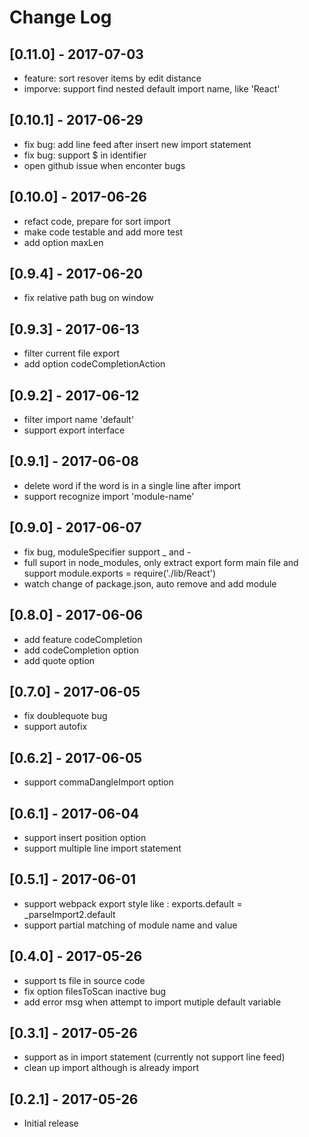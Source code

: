 # Change Log

## [0.11.0] - 2017-07-03
- feature: sort resover items by edit distance
- imporve: support find nested default import name, like 'React'

## [0.10.1] - 2017-06-29
- fix bug: add line feed after insert new import statement
- fix bug: support $ in identifier
- open github issue when enconter bugs

## [0.10.0] - 2017-06-26
- refact code, prepare for sort import
- make code testable and add more test
- add option maxLen

## [0.9.4] - 2017-06-20
- fix relative path bug on window

## [0.9.3] - 2017-06-13
- filter current file export
- add option codeCompletionAction

## [0.9.2] - 2017-06-12
- filter import name 'default'
- support export interface

## [0.9.1] - 2017-06-08
- delete word if the word is in a single line after import
- support recognize import 'module-name'

## [0.9.0] - 2017-06-07
- fix bug, moduleSpecifier support _ and -
- full suport in node_modules, only extract export form main file and support module.exports = require('./lib/React')
- watch change of package.json, auto remove and add module

## [0.8.0] - 2017-06-06
- add feature codeCompletion
- add codeCompletion option
- add quote option

## [0.7.0] - 2017-06-05
- fix doublequote bug
- support autofix

## [0.6.2] - 2017-06-05
- support commaDangleImport option

## [0.6.1] - 2017-06-04
- support insert position option
- support multiple line import statement

## [0.5.1] - 2017-06-01
- support webpack export style like : exports.default = _parseImport2.default
- support partial matching of module name and value

## [0.4.0] - 2017-05-26
- support ts file in source code
- fix option filesToScan inactive bug
- add error msg when attempt to import mutiple default variable

## [0.3.1] - 2017-05-26
- support as in import statement (currently not support line feed)
- clean up import although is already import

## [0.2.1] - 2017-05-26
- Initial release
